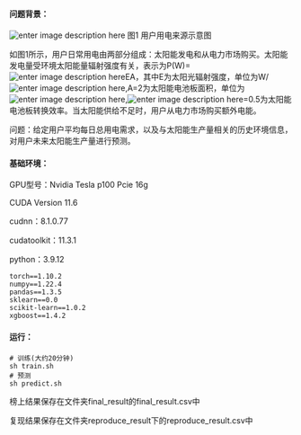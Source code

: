 #### 问题背景：

![enter image description here](https://img.alicdn.com/imgextra/i1/O1CN01veq6B820JjVW8C5Hv_!!6000000006829-2-tps-316-149.png)
图1 用户用电来源示意图

如图1所示，用户日常用电由两部分组成：太阳能发电和从电力市场购买。太阳能发电量受环境太阳能量辐射强度有关，表示为P(W)=![enter image description here](https://img.alicdn.com/imgextra/i3/O1CN012Hd3Ft1ghjx1iGj1C_!!6000000004174-2-tps-14-19.png)EA，其中E为太阳光辐射强度，单位为W/![enter image description here](https://img.alicdn.com/imgextra/i3/O1CN01gapQGm1cDjXXJ4ETU_!!6000000003567-2-tps-16-21.png),A=2为太阳能电池板面积，单位为![enter image description here](https://img.alicdn.com/imgextra/i3/O1CN01gapQGm1cDjXXJ4ETU_!!6000000003567-2-tps-16-21.png),![enter image description here](https://img.alicdn.com/imgextra/i3/O1CN012Hd3Ft1ghjx1iGj1C_!!6000000004174-2-tps-14-19.png)=0.5为太阳能电池板转换效率。当太阳能供给不足时，用户从电力市场购买额外电能。

问题：给定用户平均每日总用电需求，以及与太阳能生产量相关的历史环境信息，对用户未来太阳能生产量进行预测。

#### 基础环境：

GPU型号：Nvidia Tesla p100 Pcie 16g

CUDA Version 11.6

cudnn：8.1.0.77

cudatoolkit：11.3.1

python：3.9.12

```
torch==1.10.2
numpy==1.22.4
pandas==1.3.5
sklearn==0.0
scikit-learn==1.0.2
xgboost==1.4.2
```

#### 运行：

```shell
# 训练(大约20分钟)
sh train.sh
# 预测
sh predict.sh
```

榜上结果保存在文件夹final_result的final_result.csv中

复现结果保存在文件夹reproduce_result下的reproduce_result.csv中